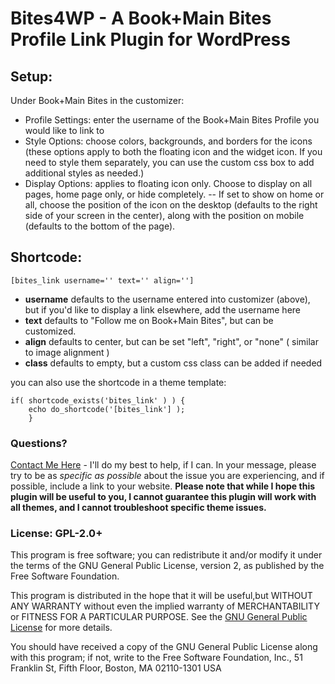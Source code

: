 # Bites4WP - A Book+Main Bites Profile Link Plugin for WordPress


## Setup:
Under Book+Main Bites in the customizer:
   - Profile Settings: enter the username of the Book+Main Bites Profile you would like to link to
   - Style Options: choose colors, backgrounds, and borders for the icons (these options apply to both the floating icon and the widget icon. If you need to style them separately, you can use the custom css box to add additional styles as needed.)
   - Display Options: applies to floating icon only. Choose to display on all pages, home page only, or hide completely.
      -- If set to show on home or all, choose the position of the icon on the desktop (defaults to the right side of your screen in the center), along with the position on mobile (defaults to the bottom of the page).


## Shortcode:
```
[bites_link username='' text='' align='']
```
- **username** defaults to the username entered into customizer (above), but if you'd like to display a link elsewhere, add the username here
- **text** defaults to "Follow me on Book+Main Bites", but can be customized.
- **align** defaults to center, but can be set "left", "right", or "none" ( similar to image alignment )
- **class** defaults to empty, but a custom css class can be added if needed

you can also use the shortcode in a theme template: 
``` 
if( shortcode_exists('bites_link' ) ) {
    echo do_shortcode('[bites_link'] );
    }
```



### Questions?
[Contact Me Here](https://memphismckay.com/contact) - I'll do my best to help, if I can. In your message, please try to be as _specific as possible_ about the issue you are experiencing, and if possible, include a link to your website. **Please note that while I hope this plugin will be useful to you, I cannot guarantee this plugin will work with all themes, and I cannot troubleshoot specific theme issues.**



### License: GPL-2.0+
This program is free software; you can redistribute it and/or modify it under the terms of the GNU General Public License, version 2, as published by the Free Software Foundation.

This program is distributed in the hope that it will be useful,but WITHOUT ANY WARRANTY without even the implied warranty of MERCHANTABILITY or FITNESS FOR A PARTICULAR PURPOSE.  See the [GNU General Public License](https://www.gnu.org/licenses/gpl-2.0.html) for more details.
 
You should have received a copy of the GNU General Public License along with this program; if not, write to the Free Software Foundation, Inc., 51 Franklin St, Fifth Floor, Boston, MA  02110-1301  USA
 


